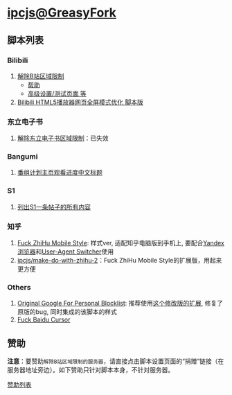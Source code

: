 # [ipcjs@GreasyFork](https://greasyfork.org/zh-CN/users/86730-ipcjs)

## 脚本列表

### Bilibili

1. [解除B站区域限制](https://greasyfork.org/zh-CN/scripts/25718-%E8%A7%A3%E9%99%A4b%E7%AB%99%E5%8C%BA%E5%9F%9F%E9%99%90%E5%88%B6)
    - [帮助](https://github.com/ipcjs/bilibili-helper/blob/user.js/packages/unblock-area-limit/README.md)
    - [高级设置/测试页面 等](https://github.com/ipcjs/bilibili-helper/blob/user.js/packages/unblock-area-limit/README.dev.md)
2. [Bilibili HTML5播放器网页全屏模式优化 脚本版](https://greasyfork.org/zh-CN/scripts/25858-bilibili-html5%E6%92%AD%E6%94%BE%E5%99%A8%E7%BD%91%E9%A1%B5%E5%85%A8%E5%B1%8F%E6%A8%A1%E5%BC%8F%E4%BC%98%E5%8C%96-%E8%84%9A%E6%9C%AC%E7%89%88)

### 东立电子书

1. [解除东立电子书区域限制](https://github.com/ipcjs/tongli-ebook-tw-unblock)：已失效

### Bangumi

1. [番组计划主页观看进度中文标题](https://greasyfork.org/zh-CN/scripts/373284-%E7%95%AA%E7%BB%84%E8%AE%A1%E5%88%92%E4%B8%BB%E9%A1%B5%E8%A7%82%E7%9C%8B%E8%BF%9B%E5%BA%A6%E4%B8%AD%E6%96%87%E6%A0%87%E9%A2%98)

### S1

1. [列出S1一条帖子的所有内容](https://greasyfork.org/zh-CN/scripts/28810-%E5%88%97%E5%87%BAs1%E4%B8%80%E6%9D%A1%E5%B8%96%E5%AD%90%E7%9A%84%E6%89%80%E6%9C%89%E5%86%85%E5%AE%B9)

### 知乎

1. [Fuck ZhiHu Mobile Style](https://greasyfork.org/zh-CN/scripts/374771-zhihu-mobile-style): 样式ver, 适配知乎电脑版到手机上, 要配合[Yandex浏览器](https://browser.yandex.com/mobile)和[User-Agent Switcher](https://chrome.google.com/webstore/detail/user-agent-switcher-for-c/djflhoibgkdhkhhcedjiklpkjnoahfmg)使用
2. [ipcjs/make-do-with-zhihu-2](https://github.com/ipcjs/make-do-with-zhihu-2)：Fuck ZhiHu Mobile Style的扩展版，用起来更方便

### Others

1. [Original Google For Personal Blocklist](https://greasyfork.org/zh-CN/scripts/25857-original-google-for-personal-blocklist): 推荐使用[这个修改版的扩展](https://github.com/bstaint/Personal-Blocklist), 修复了原版的bug, 同时集成的该脚本的样式
2. [Fuck Baidu Cursor](https://greasyfork.org/zh-CN/scripts/28206-baidu-cursor)

## 赞助

**注意**：要赞助`解除B站区域限制的服务器`，请直接点击脚本设置页面的“捐赠”链接（在服务器地址旁边）。如下赞助只针对脚本本身，不针对服务器。

[赞助列表](donate/donation.jsonc)
